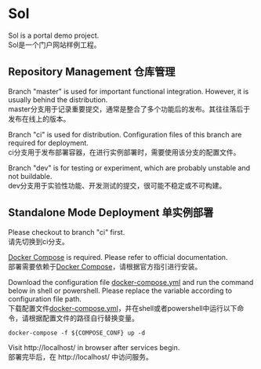 # Sol
Sol is a portal demo project.  
Sol是一个门户网站样例工程。  

## Repository Management 仓库管理
Branch "master" is used for important functional integration. However, it is usually behind the distribution.  
master分支用于记录重要提交，通常是整合了多个功能后的发布。其往往落后于发布在线上的版本。  

Branch "ci" is used for distribution. Configuration files of this branch are required for deployment.  
ci分支用于发布部署容器，在进行实例部署时，需要使用该分支的配置文件。  

Branch "dev" is for testing or experiment, which are probably unstable and not buildable.  
dev分支用于实验性功能、开发测试的提交，很可能不稳定或不可构建。  

## Standalone Mode Deployment 单实例部署
Please checkout to branch "ci" first.  
请先切换到ci分支。  

[Docker Compose](https://docs.docker.com/compose/install/) is required. Please refer to official documentation.  
部署需要依赖于[Docker Compose](https://docs.docker.com/compose/install/)，请根据官方指引进行安装。  

Download the configuration file [docker-compose.yml](docker/sol/docker-compose.yml) and run the command below in shell or powershell. Please replace the variable according to configuration file path.  
下载配置文件[docker-compose.yml](docker/sol/docker-compose.yml)，并在shell或者powershell中运行以下命令，请根据配置文件的路径自行替换变量。  

```
docker-compose -f ${COMPOSE_CONF} up -d
```

Visit http://localhost/ in browser after services begin.  
部署完毕后，在 http://localhost/ 中访问服务。  
